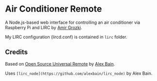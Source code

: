 # Air Conditioner Remote

A Node.js-based web interface for controlling an air conditioner via Raspberry Pi and LIRC by [Amir Grozki](https://github.com/GeReV).

My LIRC configuration (lircd.conf) is contained in `lirc` folder.

## Credits

Based on [Open Source Universal Remote](http://opensourceuniversalremote.com) by [Alex Bain](http://alexba.in).

Uses `[lirc_node](https://github.com/alexbain/lirc_node)` by Alex Bain.
